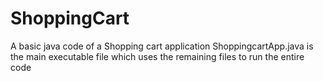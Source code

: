 # ShoppingCart
A basic java code of a Shopping cart application
ShoppingcartApp.java is the main executable file which uses the remaining files to run the entire code
